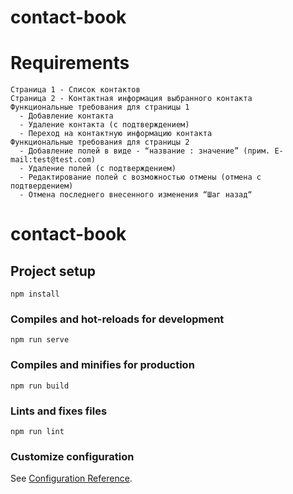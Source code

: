 # contact-book

# Requirements

```
Страница 1 - Список контактов
Страница 2 - Контактная информация выбранного контакта
Функциональные требования для страницы 1
  - Добавление контакта
  - Удаление контакта (с подтверждением)
  - Переход на контактную информацию контакта
Функциональные требования для страницы 2
  - Добавление полей в виде - “название : значение” (прим. E-mail:test@test.com)
  - Удаление полей (с подтверждением)
  - Редактирование полей с возможностью отмены (отмена с подтвердением)
  - Отмена последнего внесенного изменения “Шаг назад“
```

# contact-book

## Project setup

```
npm install
```

### Compiles and hot-reloads for development

```
npm run serve
```

### Compiles and minifies for production

```
npm run build
```

### Lints and fixes files

```
npm run lint
```

### Customize configuration

See [Configuration Reference](https://cli.vuejs.org/config/).

